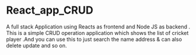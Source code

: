 # React_app_CRUD
A full stack Application using Reacts as frontend and Node JS as backend . This is  a simple CRUD operation application which shows the list of cricket player .And you can use this to just search the name address &amp; can also delete update and so on.
